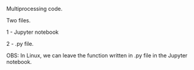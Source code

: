 Multiprocessing code.

Two files.

1 - Jupyter notebook

2 - .py file.


OBS: In Linux, we can leave the function written in .py file in the Jupyter notebook.
